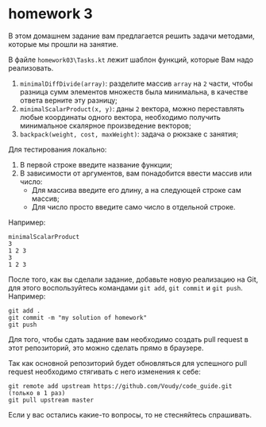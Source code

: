 # homework 3 
В этом домашнем задание вам предлагается решить задачи методами,
которые мы прошли на занятие.

В файле `homework03\Tasks.kt` лежит шаблон функций, которые Вам надо
реализовать.
1. `minimalDiffDivide(array)`: разделите массив `array` на `2` части, чтобы разница
сумм элементов множеств была минимальна, в качестве ответа верните эту разницу;
2. `minimalScalarProduct(x, y)`: даны `2` вектора, можно переставлять любые координаты
одного вектора, необходимо получить минимальное скалярное произведение векторов;
3. `backpack(weight, cost, maxWeight)`: задача о рюкзаке с занятия;

Для тестирования локально:
1. В первой строке введите название функции;
2. В зависимости от аргументов, вам понадобится ввести массив или число:
    * Для массива введите его длину, а на следующей строке сам массив;
    * Для число просто введите само число в отдельной строке.

Например:
```$xslt
minimalScalarProduct
3
1 2 3
3
1 2 3
```


После того, как вы сделали задание, добавьте новую реализацию на Git, для этого
воспользуйтесь командами `git add`, `git commit` и `git push`. Например:
```$xslt
git add .
git commit -m "my solution of homework"
git push
```
Для того, чтобы сдать задание вам необходимо создать pull request в этот репозиторий,
это можно сделать прямо в браузере.

Так как основной репозиторий будет обновляться для успешного pull request необходимо
стягивать с него изменения к себе:
```$xslt
git remote add upstream https://github.com/Voudy/code_guide.git (только в 1 раз)
git pull upstream master
```

Если у вас остались какие-то вопросы, то не стесняйтесь спрашивать.
